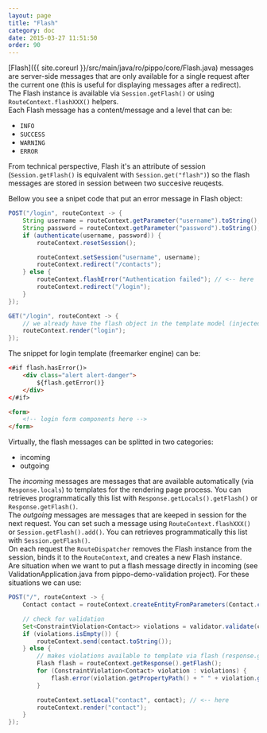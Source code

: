 ```yaml
---
layout: page
title: "Flash"
category: doc
date: 2015-03-27 11:51:50
order: 90
---
```


[Flash]({{ site.coreurl }}/src/main/java/ro/pippo/core/Flash.java) messages are server-side messages that are only available for a single request after
the current one (this is useful for displaying messages after a redirect).  
The Flash instance is available via `Session.getFlash()` or using `RouteContext.flashXXX()` helpers.  
Each Flash message has a content/message and a level that can be:

- `INFO`
- `SUCCESS`
- `WARNING`
- `ERROR`

From technical perspective, Flash it's an attribute of session (`Session.getFlash()` is equivalent with `Session.get("flash")`) so the flash messages are stored in session between two succesive reuqests.  

Bellow you see a snipet code that put an error message in Flash object:

```java
POST("/login", routeContext -> {
    String username = routeContext.getParameter("username").toString();
    String password = routeContext.getParameter("password").toString();
    if (authenticate(username, password)) {
        routeContext.resetSession();

        routeContext.setSession("username", username);
        routeContext.redirect("/contacts");
    } else {
        routeContext.flashError("Authentication failed"); // <-- here
        routeContext.redirect("/login");
    }
});

GET("/login", routeContext -> {
    // we already have the flash object in the template model (injected by framework via Response.locals)
    routeContext.render("login");
});
```

The snippet for login template (freemarker engine) can be:

```html
<#if flash.hasError()>
    <div class="alert alert-danger">
        ${flash.getError()}
    </div>
</#if>

<form>
    <!-- login form components here -->
</form>
```

Virtually, the flash messages can be splitted in two categories: 

- incoming
- outgoing 

The _incoming_ messages are messages that are available automatically (via `Response.locals`) to templates for the rendering page process. 
You can retrieves programmatically this list with `Response.getLocals().getFlash()` or `Response.getFlash()`.  
The _outgoing_ messages are messages that are keeped in session for the next request. You can set such a message using `RouteContext.flashXXX()` or `Session.getFlash().add()`.
You can retrieves programmatically this list with `Session.getFlash()`.  
On each request the `RouteDispatcher` removes the Flash instance from the session, binds it to the `RouteContext`, and creates a new Flash instance.  
Are situation when we want to put a flash message directly in incoming (see ValidationApplication.java from pippo-demo-validation project). For these situations we can use:

```java
POST("/", routeContext -> {
    Contact contact = routeContext.createEntityFromParameters(Contact.class);

    // check for validation
    Set<ConstraintViolation<Contact>> violations = validator.validate(contact);
    if (violations.isEmpty()) {
        routeContext.send(contact.toString());
    } else {
        // makes violations available to template via flash (response.getLocals().get("flash"))
        Flash flash = routeContext.getResponse().getFlash();
        for (ConstraintViolation<Contact> violation : violations) {
            flash.error(violation.getPropertyPath() + " " + violation.getMessage());
        }

        routeContext.setLocal("contact", contact); // <-- here
        routeContext.render("contact");
    }
});
```
